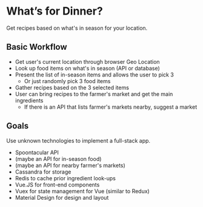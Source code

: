 # What’s for Dinner? #
Get recipes based on what's in season for your location.

## Basic Workflow ##
 - Get user's current location through browser Geo Location
 - Look up food items on what's in season (API or database)
 - Present the list of in-season items and allows the user to pick 3 
   - Or just randomly pick 3 food items
 - Gather recipes based on the 3 selected items
 - User can bring recipes to the farmer's market and get the main ingredients
   - If there is an API that lists farmer's markets nearby, suggest a market

## Goals ##
Use unknown technologies to implement a full-stack app.
 - Spoontacular API
 - (maybe an API for in-season food)
 - (maybe an API for nearby farmer's markets)
 - Cassandra for storage
 - Redis to cache prior ingredient look-ups
 - Vue.JS for front-end components
 - Vuex for state management for Vue (similar to Redux)
 - Material Design for design and layout